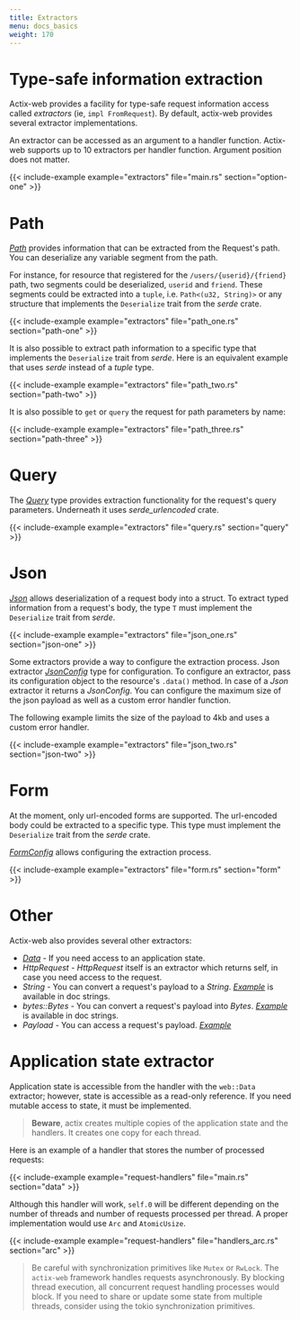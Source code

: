 ```yaml
---
title: Extractors
menu: docs_basics
weight: 170
---
```


# Type-safe information extraction

Actix-web provides a facility for type-safe request information access called *extractors*
(ie, `impl FromRequest`). By default, actix-web provides several extractor implementations.

An extractor can be accessed as an argument to a handler function. Actix-web supports
up to 10 extractors per handler function. Argument position does not matter.

{{< include-example example="extractors" file="main.rs" section="option-one" >}}

# Path

[*Path*][pathstruct] provides information that can be extracted from the Request's
path. You can deserialize any variable segment from the path.

For instance, for resource that registered for the `/users/{userid}/{friend}` path,
two segments could be deserialized, `userid` and `friend`. These segments could be
extracted into a `tuple`, i.e. `Path<(u32, String)>` or any structure that implements
the `Deserialize` trait from the *serde* crate.

{{< include-example example="extractors" file="path_one.rs" section="path-one" >}}

It is also possible to extract path information to a specific type that implements the
`Deserialize` trait from *serde*. Here is an equivalent example that uses *serde*
instead of a *tuple* type.

{{< include-example example="extractors" file="path_two.rs" section="path-two" >}}

It is also possible to `get` or `query` the request for path parameters by name:

{{< include-example example="extractors" file="path_three.rs" section="path-three" >}}

# Query

The [*Query*][querystruct] type provides extraction functionality for the request's
query parameters. Underneath it uses *serde_urlencoded* crate.

{{< include-example example="extractors" file="query.rs" section="query" >}}

# Json

[*Json*][jsonstruct] allows deserialization of a request body into a struct. To extract
typed information from a request's body, the type `T` must implement the `Deserialize`
trait from *serde*.

{{< include-example example="extractors" file="json_one.rs" section="json-one" >}}

Some extractors provide a way to configure the extraction process. Json extractor
[*JsonConfig*][jsonconfig] type for configuration. To configure an extractor, pass its
configuration object to the resource's `.data()` method. In case of a *Json* extractor
it returns a *JsonConfig*. You can configure the maximum size of the json payload as
well as a custom error handler function.

The following example limits the size of the payload to 4kb and uses a custom error handler.

{{< include-example example="extractors" file="json_two.rs" section="json-two" >}}

# Form

At the moment, only url-encoded forms are supported. The url-encoded body could be
extracted to a specific type. This type must implement the `Deserialize` trait from
the *serde* crate.

[*FormConfig*][formconfig] allows configuring the extraction process.

{{< include-example example="extractors" file="form.rs" section="form" >}}

# Other

Actix-web also provides several other extractors:

* [*Data*][datastruct] - If you need access to an application state.
* *HttpRequest* - *HttpRequest* itself is an extractor which returns self, in case you
  need access to the request.
* *String* - You can convert a request's payload to a *String*.  [*Example*][stringexample]
  is available in doc strings.
* *bytes::Bytes* - You can convert a request's payload into *Bytes*.
  [*Example*][bytesexample]
  is available in doc strings.
* *Payload* - You can access a request's payload.
  [*Example*][payloadexample]

# Application state extractor

Application state is accessible from the handler with the `web::Data` extractor;
however, state is accessible as a read-only reference. If you need mutable access to state,
it must be implemented.

> **Beware**, actix creates multiple copies of the application state and the handlers. It creates
> one copy for each thread.

Here is an example of a handler that stores the number of processed requests:

{{< include-example example="request-handlers" file="main.rs" section="data" >}}

Although this handler will work, `self.0` will be different depending on the number of threads and
number of requests processed per thread. A proper implementation would use `Arc` and `AtomicUsize`.

{{< include-example example="request-handlers" file="handlers_arc.rs" section="arc" >}}

> Be careful with synchronization primitives like `Mutex` or `RwLock`. The `actix-web` framework
> handles requests asynchronously. By blocking thread execution, all concurrent
> request handling processes would block. If you need to share or update some state
> from multiple threads, consider using the tokio synchronization primitives.

[pathstruct]: https://docs.rs/actix-web/2/actix_web/dev/struct.Path.html
[querystruct]: https://docs.rs/actix-web/2/actix_web/web/struct.Query.html
[jsonstruct]: https://docs.rs/actix-web/2/actix_web/web/struct.Json.html
[jsonconfig]: https://docs.rs/actix-web/2/actix_web/web/struct.JsonConfig.html
[formconfig]: https://docs.rs/actix-web/2/actix_web/web/struct.FormConfig.html
[datastruct]: https://docs.rs/actix-web/2/actix_web/web/struct.Data.html
[stringexample]: https://docs.rs/actix-web/2/actix_web/trait.FromRequest.html#example-2
[bytesexample]: https://docs.rs/actix-web/2/actix_web/trait.FromRequest.html#example-4
[payloadexample]: https://docs.rs/actix-web/2/actix_web/web/struct.Payload.html
[actix]: https://actix.github.io/actix/actix/
